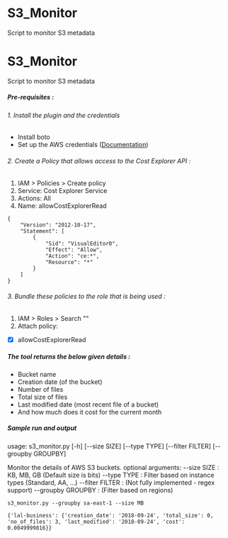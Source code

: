 # S3_Monitor
Script to monitor S3 metadata

# S3_Monitor
Script to monitor S3 metadata

##### *Pre-requisites* :
###### 1. Install the plugin and the credentials
* Install boto
* Set up the AWS credentials ([Documentation](https://boto3.amazonaws.com/v1/documentation/api/latest/guide/configuration.html))

###### 2. Create a Policy that allows access to the Cost Explorer API :
 1. IAM > Policies > Create policy
 2.  Service: Cost Explorer Service
 3. Actions: All
 4. Name: allowCostExplorerRead
 
```
{
    "Version": "2012-10-17",
    "Statement": [
        {
            "Sid": "VisualEditor0",
            "Effect": "Allow",
            "Action": "ce:*",
            "Resource": "*"
        }
    ]
} 
```
###### 3. Bundle these policies to the role that is being used :
1. IAM > Roles > Search "<role>"
2. Attach policy:
  - [x] allowCostExplorerRead

##### The tool returns the below given details :
* Bucket name
* Creation date (of the bucket)
* Number of files
* Total size of files
* Last modified date (most recent file of a bucket)
* And how much does it cost for the current month

##### Sample run and output
usage: s3_monitor.py [-h] [--size SIZE] [--type TYPE] [--filter FILTER] [--groupby GROUPBY]

Monitor the details of AWS S3 buckets.
optional arguments:
  --size SIZE :  KB, MB, GB (Default size is bits)
  --type TYPE : Filter based on instance types (Standard, AA, ...)
  --filter FILTER : (Not fully implemented - regex support)
  --groupby GROUPBY : (Filter based on regions)
  
``` s3_monitor.py --groupby sa-east-1 --size MB ```
```
{'lal-business': {'creation_date': '2018-09-24', 'total_size': 0, 'no_of_files': 3, 'last_modified': '2018-09-24', 'cost': 0.0049999816}}
```





